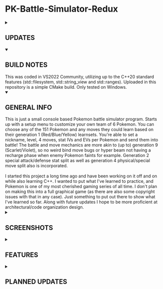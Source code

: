 # PK-Battle-Simulator-Redux

<details>
   <summary>

## UPDATES

   </summary>

### 8/4/2025
- Made damage calculations more in line with the official games which use fixed point math using 4096 scale, rather than floating point math
- Fixed type effectiveness bugs where it wouldn't display "doesn't affect" message and gives incorrect values
- Changed how Substitute damage message is outputted. Will only say either "sub took damage" or "sub faded".
- Fixed burn penalty also applying to special moves
- No more double types, no more needless static_cast<int> and static_cast<double> since all calculations are either floored through int truncation or rounded using half divisor addition.

### 8/2/2025
- Move objects now have secondary effect chance included, allowed me to reduce the number of move routines down from 92 to 87
- Added forwarding methods to pokemonMove struct so no need to call currentMove->mp_move->... now can just call currentMove->...
- Redid logic for all my move routines so they're all more consistent with the official games for the most part and the code is more consistent across multiple move routines
- Fixed bugs with partial trapping moves. Now correctly ends with a "pokemon freed" message upon user of move fainting and no longer lingers, or if user of move switches out it ends silently but no message
- Some more include header file cleanup

### 7/27/2025
A few more architectural changes and a few bug fixes:
- Changed names of some classes and updated their file names:
- TurnManager -> BattleManager
- BattleStatusManager -> StatusEffectProcessor
- TurnUtils -> SwitchExecutor
- IMoveEffect -> IMoveRoutine

- Added the secondary effect chance to the Move objects themselves. This allows me to
consolidate a few of the chance to inflict status MoveRoutines into one. Also updated the secondary effect enums appropriately (e.g ParalyzeHit10 and ParalyzeHit30 are just ParalyzeHit now)
- Updated DoMove routines that inflict a non-volatile status using the currentMove EffectChance object member

Bug fixes:
- Lick now appropriately uses ParalyzeHit MoveEffect instead of Earthquake
- On MultiAttack, DoubleHit and Twineedle moves, Bide now correctly takes into account only the very last hit's damage
- Fixed Stomp bugs: No longer has chance to flinch if defending Pokemon has a substitute or on same turn substitute goes down
- Added or modified HasSubstitute and BypassSubstitute logic checks to many status effect and stat stage affecting moves

### 7/11/2025
- Made it so TurnManager correctly exhibits ownership of other classes and what it borrows (many of the battle related classes it should instantiate rather than Game.h itself).
- Fixed up some inconsistencies having to do with random rolls (should all be 1-100 now instead of some being 1-101).
- Fixed CalculateHitChance to actually use a real distribution of a roll (0.0, 100.0) for more correct statistical outcomes when chance to hit is calculated lower than 100%.
- Added correct Bide behavior based on Bulbapedia info. Sleep should disrupt it no matter what, and a full paralyze on a turn neither pauses nor disrupts Bide.
- Added correct behavior for a transform quirk. Transform now copies over the attack stat penalty if burned, and speed stat penalty if paralyzed, but not the status itself. If transformed pokemon is then burned or paralyzed, it does NOT stack.

### 7/9/2025
- Fixed the erasing Pokemon team on switching player controller type issue.
- Some more software architectural changes and code cleanup. Moved most console text output to separate classes.
   
### 7/7/2025
- Added A.I (only easy difficulty right now)
- NOTE: When switching player one or two's controller type it will erase the team. Make sure to choose player type before setting up your team. (I'll fix that soon)
   
### 7/5/2025
- Redesigned the whole BattleSystem class. Now split up into smaller classes.
- Moves, Pokemon and their Learnsets now loaded from embedded calls rather than from a text file.
- Won't bother with listing bug fixes as there may be some fixed but new ones introduced that I haven't quite scrubbed out yet.
- From what I have tested it is in a fully playable state.
- AI has not been added yet
</details>


<details open>
  <summary>
    
## BUILD NOTES

  </summary>
This was coded in VS2022 Community, utilizing up to the C++20 standard features (std::filesystem, std::string_view and std::ranges). Uploaded in this repository is a simple CMake build. Only tested on Windows.
</details>

<details open>
  <summary>

## GENERAL INFO

   </summary>
This is just a small console based Pokemon battle simulator program. Starts up with a setup menu to customize your own team of 6 Pokemon. You can choose any of the 151 Pokemon and any moves they could learn based on their generation 1 (Red/Blue/Yellow) learnsets. You're able to set a nickname, level, 4 moves, stat IVs and EVs per Pokemon and send them into battle! The battle and move mechanics are more akin to (up to) generation 9 (Scarlet/Violet), so no weird bind move bugs or hyper beam not having a recharge phase when enemy Pokemon faints for example. Generation 2 special attack/defense stat split as well as generation 4 physical/special move split also is incorporated. <br/>
<br/>
I started this project a long time ago and have been working on it off and on while also learning C++. I wanted to put what I've learned to practice, and Pokemon is one of my most cherished gaming series of all time. I don't plan on making this into a full graphical game (as there are also some copyright issues with that in any case). Just something to put out there to show what I've learned so far. Along with future updates I hope to be more proficient at architectural/code organization design.
</details>

<details>
  <summary>

## SCREENSHOTS

   </summary>
   
![Setup Menu](https://github.com/user-attachments/assets/3da09c41-9d3a-4c50-83ef-82a5c438c40e) ![Changing Move](https://github.com/user-attachments/assets/77723cef-5437-4dc4-93e6-b8546e79a299) 

![Battle 1](https://github.com/user-attachments/assets/7055fbcb-7391-4854-a01e-c61975625706) ![Battle 2](https://github.com/user-attachments/assets/8fc46a2e-2637-40db-abdd-06c234c1d162)
</details>

<details>
   <summary>  
     
## FEATURES

   </summary>
   
- All of the generation 1 Pokemon
- All 165 moves and their respective secondary effects from generation 1, with generation 9 mechanics and stats.
- IVs, and EVs
- Physical/Special move split from gen 4 onward implemented.
- All generation 1 volatile and non-volatile status conditions working as they do in later generations.
- A.I (only an easy mode right now)
- There are however no natures, held items, or abilities. Whether I might add them in the future is up in the air.
</details>

<details>
  <summary>
    
## PLANNED UPDATES

   </summary>
   
- More sophisticated A.I
- Code architectural/organizational choices
- Not sure if I'll ever add in later generation stuff
</details>
